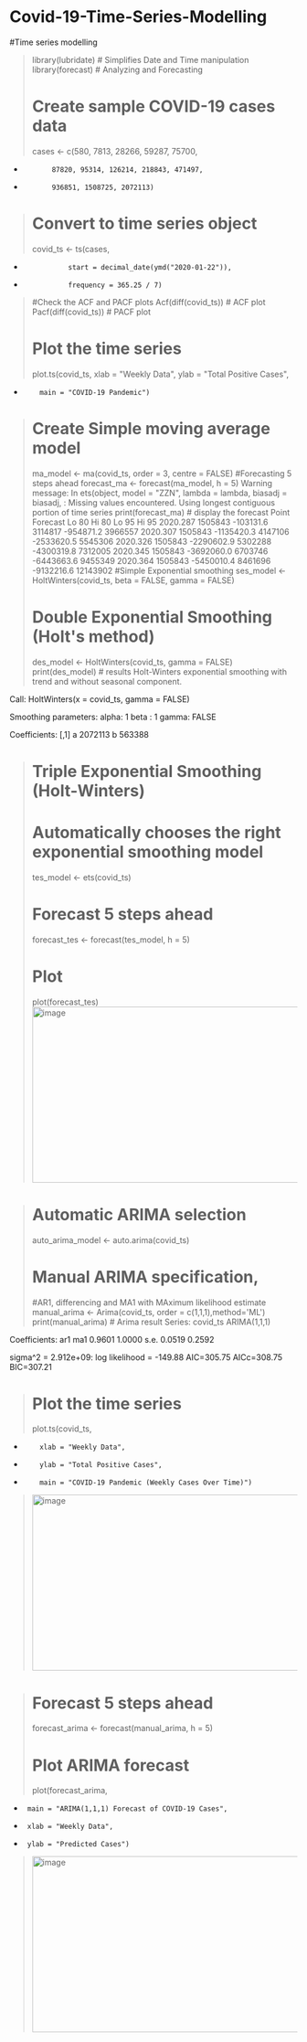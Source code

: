 # Covid-19-Time-Series-Modelling
#Time series modelling
> library(lubridate) # Simplifies Date and Time manipulation
> library(forecast) # Analyzing and Forecasting 
> 
> # Create sample COVID-19 cases data
> cases <- c(580, 7813, 28266, 59287, 75700,
+            87820, 95314, 126214, 218843, 471497,
+            936851, 1508725, 2072113)
> 
> # Convert to time series object
> covid_ts <- ts(cases, 
+                start = decimal_date(ymd("2020-01-22")), 
+                frequency = 365.25 / 7)
> #Check the ACF and PACF plots
> Acf(diff(covid_ts)) # ACF plot
> Pacf(diff(covid_ts)) # PACF plot
> # Plot the time series
> plot.ts(covid_ts, xlab = "Weekly Data", ylab = "Total Positive Cases",
+         main = "COVID-19 Pandemic")
> # Create Simple moving average model
> ma_model <- ma(covid_ts, order = 3, centre = FALSE)
> #Forecasting 5 steps ahead
> forecast_ma <- forecast(ma_model, h = 5)
Warning message:
In ets(object, model = "ZZN", lambda = lambda, biasadj = biasadj,  :
  Missing values encountered. Using longest contiguous portion of time series
> print(forecast_ma) # display the forecast
         Point Forecast      Lo 80   Hi 80      Lo 95    Hi 95
2020.287        1505843  -103131.6 3114817  -954871.2  3966557
2020.307        1505843 -1135420.3 4147106 -2533620.5  5545306
2020.326        1505843 -2290602.9 5302288 -4300319.8  7312005
2020.345        1505843 -3692060.0 6703746 -6443663.6  9455349
2020.364        1505843 -5450010.4 8461696 -9132216.6 12143902
> #Simple Exponential smoothing 
> ses_model <- HoltWinters(covid_ts, beta = FALSE, gamma = FALSE)
> # Double Exponential Smoothing (Holt's method)
> des_model <- HoltWinters(covid_ts, gamma = FALSE)
> print(des_model) # results
Holt-Winters exponential smoothing with trend and without seasonal component.

Call:
HoltWinters(x = covid_ts, gamma = FALSE)

Smoothing parameters:
 alpha: 1
 beta : 1
 gamma: FALSE

Coefficients:
     [,1]
a 2072113
b  563388
> # Triple Exponential Smoothing (Holt-Winters)
> # Automatically chooses the right exponential smoothing model
> tes_model <- ets(covid_ts)
> # Forecast 5 steps ahead
> forecast_tes <- forecast(tes_model, h = 5)
> # Plot
> plot(forecast_tes)
> <img width="532" height="308" alt="image" src="https://github.com/user-attachments/assets/8f9c5b0f-2f2c-4a67-9bfd-65347da4d829" />

> # Automatic ARIMA selection
> auto_arima_model <- auto.arima(covid_ts)
> # Manual ARIMA specification,
> #AR1, differencing and MA1 with MAximum likelihood estimate
> manual_arima <- Arima(covid_ts, order = c(1,1,1),method='ML')
> print(manual_arima) # Arima result
Series: covid_ts 
ARIMA(1,1,1) 

Coefficients:
         ar1     ma1
      0.9601  1.0000
s.e.  0.0519  0.2592

sigma^2 = 2.912e+09:  log likelihood = -149.88
AIC=305.75   AICc=308.75   BIC=307.21
> # Plot the time series
> plot.ts(covid_ts, 
+         xlab = "Weekly Data", 
+         ylab = "Total Positive Cases",
+         main = "COVID-19 Pandemic (Weekly Cases Over Time)")
> <img width="532" height="308" alt="image" src="https://github.com/user-attachments/assets/031f70b8-7d09-4cb0-aa6d-c76de6066165" />

> # Forecast 5 steps ahead
> forecast_arima <- forecast(manual_arima, h = 5)
> 
> # Plot ARIMA forecast
> plot(forecast_arima,
+      main = "ARIMA(1,1,1) Forecast of COVID-19 Cases",
+      xlab = "Weekly Data",
+      ylab = "Predicted Cases")
> <img width="532" height="308" alt="image" src="https://github.com/user-attachments/assets/cb280931-ce60-45dd-8e66-b144de0ca861" />

